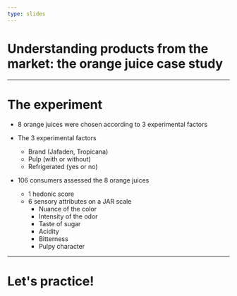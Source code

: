 ```yaml
---
type: slides
---
```


# Understanding products from the market: the orange juice case study 



---

# The experiment

- 8 orange juices were chosen according to 3 experimental factors

- The 3 experimental factors
    - Brand (Jafaden, Tropicana)
    - Pulp (with or without)
    - Refrigerated (yes or no)

- 106 consumers assessed the 8 orange juices
    - 1 hedonic score
    - 6 sensory attributes on a JAR scale
      - Nuance of the color
      - Intensity of the odor
      - Taste of sugar
      - Acidity
      - Bitterness
      - Pulpy character
---

# Let's practice!